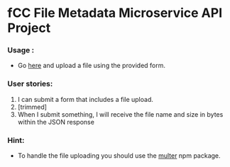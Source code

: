 
# fCC File Metadata Microservice API Project

### Usage :
* Go [here](https://fcc-file-metadata-microservice-nmc.glitch.me/) and upload a file using the provided form.


### User stories:
1. I can submit a form that includes a file upload.
2. [trimmed]
3. When I submit something, I will receive the file name and size in bytes within the JSON response

### Hint:
* To handle the file uploading you should use the [multer](https://www.npmjs.com/package/multer) npm package.